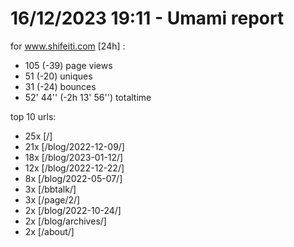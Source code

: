 # 16/12/2023 19:11 - Umami report
for www.shifeiti.com [24h] :

 - 105 (-39) page views
 - 51 (-20) uniques
 - 31 (-24) bounces
 - 52' 44'' (-2h 13' 56'') totaltime


top 10 urls:
 - 25x [/]
 - 21x [/blog/2022-12-09/]
 - 18x [/blog/2023-01-12/]
 - 12x [/blog/2022-12-22/]
 - 8x [/blog/2022-05-07/]
 - 3x [/bbtalk/]
 - 3x [/page/2/]
 - 2x [/blog/2022-10-24/]
 - 2x [/blog/archives/]
 - 2x [/about/]


